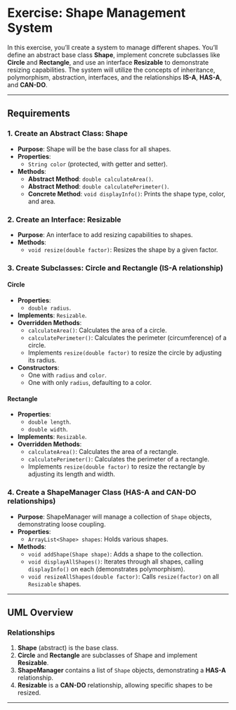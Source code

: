 # Exercise: Shape Management System

In this exercise, you’ll create a system to manage different shapes. You’ll define an abstract base class **Shape**, implement concrete subclasses like **Circle** and **Rectangle**, and use an interface **Resizable** to demonstrate resizing capabilities. The system will utilize the concepts of inheritance, polymorphism, abstraction, interfaces, and the relationships **IS-A**, **HAS-A**, and **CAN-DO**.

---

## Requirements

### 1. Create an Abstract Class: Shape
- **Purpose**: Shape will be the base class for all shapes.
- **Properties**:
  - `String color` (protected, with getter and setter).
- **Methods**:
  - **Abstract Method**: `double calculateArea()`.
  - **Abstract Method**: `double calculatePerimeter()`.
  - **Concrete Method**: `void displayInfo()`: Prints the shape type, color, and area.

### 2. Create an Interface: Resizable
- **Purpose**: An interface to add resizing capabilities to shapes.
- **Methods**:
  - `void resize(double factor)`: Resizes the shape by a given factor.

### 3. Create Subclasses: Circle and Rectangle (**IS-A relationship**)

#### Circle
- **Properties**:
  - `double radius`.
- **Implements**: `Resizable`.
- **Overridden Methods**:
  - `calculateArea()`: Calculates the area of a circle.
  - `calculatePerimeter()`: Calculates the perimeter (circumference) of a circle.
  - Implements `resize(double factor)` to resize the circle by adjusting its radius.
- **Constructors**:
  - One with `radius` and `color`.
  - One with only `radius`, defaulting to a color.

#### Rectangle
- **Properties**:
  - `double length`.
  - `double width`.
- **Implements**: `Resizable`.
- **Overridden Methods**:
  - `calculateArea()`: Calculates the area of a rectangle.
  - `calculatePerimeter()`: Calculates the perimeter of a rectangle.
  - Implements `resize(double factor)` to resize the rectangle by adjusting its length and width.

### 4. Create a ShapeManager Class (**HAS-A and CAN-DO relationships**)
- **Purpose**: ShapeManager will manage a collection of `Shape` objects, demonstrating loose coupling.
- **Properties**:
  - `ArrayList<Shape> shapes`: Holds various shapes.
- **Methods**:
  - `void addShape(Shape shape)`: Adds a shape to the collection.
  - `void displayAllShapes()`: Iterates through all shapes, calling `displayInfo()` on each (demonstrates polymorphism).
  - `void resizeAllShapes(double factor)`: Calls `resize(factor)` on all `Resizable` shapes.

---

## UML Overview

### Relationships
1. **Shape** (abstract) is the base class.
2. **Circle** and **Rectangle** are subclasses of Shape and implement **Resizable**.
3. **ShapeManager** contains a list of `Shape` objects, demonstrating a **HAS-A** relationship.
4. **Resizable** is a **CAN-DO** relationship, allowing specific shapes to be resized.

---
